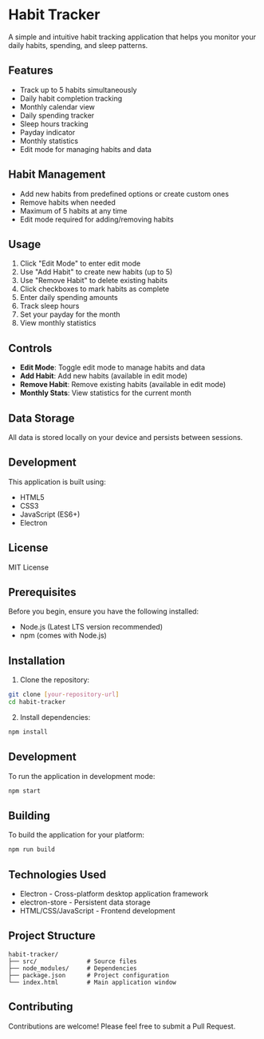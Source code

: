 # Habit Tracker

A simple and intuitive habit tracking application that helps you monitor your daily habits, spending, and sleep patterns.

## Features

- Track up to 5 habits simultaneously
- Daily habit completion tracking
- Monthly calendar view
- Daily spending tracker
- Sleep hours tracking
- Payday indicator
- Monthly statistics
- Edit mode for managing habits and data

## Habit Management

- Add new habits from predefined options or create custom ones
- Remove habits when needed
- Maximum of 5 habits at any time
- Edit mode required for adding/removing habits

## Usage

1. Click "Edit Mode" to enter edit mode
2. Use "Add Habit" to create new habits (up to 5)
3. Use "Remove Habit" to delete existing habits
4. Click checkboxes to mark habits as complete
5. Enter daily spending amounts
6. Track sleep hours
7. Set your payday for the month
8. View monthly statistics

## Controls

- **Edit Mode**: Toggle edit mode to manage habits and data
- **Add Habit**: Add new habits (available in edit mode)
- **Remove Habit**: Remove existing habits (available in edit mode)
- **Monthly Stats**: View statistics for the current month

## Data Storage

All data is stored locally on your device and persists between sessions.

## Development

This application is built using:
- HTML5
- CSS3
- JavaScript (ES6+)
- Electron

## License

MIT License

## Prerequisites

Before you begin, ensure you have the following installed:
- Node.js (Latest LTS version recommended)
- npm (comes with Node.js)

## Installation

1. Clone the repository:
```bash
git clone [your-repository-url]
cd habit-tracker
```

2. Install dependencies:
```bash
npm install
```

## Development

To run the application in development mode:
```bash
npm start
```

## Building

To build the application for your platform:
```bash
npm run build
```

## Technologies Used

- Electron - Cross-platform desktop application framework
- electron-store - Persistent data storage
- HTML/CSS/JavaScript - Frontend development

## Project Structure

```
habit-tracker/
├── src/              # Source files
├── node_modules/     # Dependencies
├── package.json      # Project configuration
└── index.html        # Main application window
```

## Contributing

Contributions are welcome! Please feel free to submit a Pull Request.
